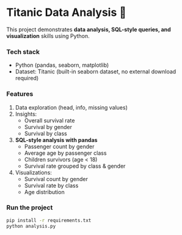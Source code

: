 # Titanic Data Analysis 🚢

This project demonstrates **data analysis, SQL-style queries, and visualization** skills using Python.

### Tech stack
- Python (pandas, seaborn, matplotlib)
- Dataset: Titanic (built-in seaborn dataset, no external download required)

### Features
1. Data exploration (head, info, missing values)
2. Insights:
   - Overall survival rate
   - Survival by gender
   - Survival by class
3. **SQL-style analysis with pandas**
   - Passenger count by gender
   - Average age by passenger class
   - Children survivors (age < 18)
   - Survival rate grouped by class & gender
4. Visualizations:
   - Survival count by gender
   - Survival rate by class
   - Age distribution

### Run the project
```bash
pip install -r requirements.txt
python analysis.py

